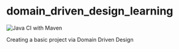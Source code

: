 # domain_driven_design_learning

![Java CI with Maven](https://github.com/smzerehpoush/domain_driven_design_learning/workflows/Java%20CI%20with%20Maven/badge.svg)

Creating a basic project via Domain Driven Design
